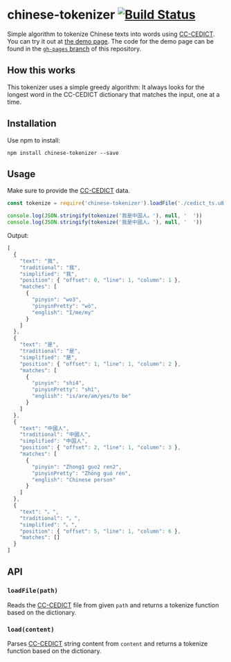 # chinese-tokenizer [![Build Status](https://travis-ci.org/yishn/chinese-tokenizer.svg?branch=master)](https://travis-ci.org/yishn/chinese-tokenizer)

Simple algorithm to tokenize Chinese texts into words using [CC-CEDICT](https://cc-cedict.org/). You can try it out at [the demo page](https://yishn.github.io/chinese-tokenizer/). The code for the demo page can be found in the [`gh-pages` branch](https://github.com/yishn/chinese-tokenizer/tree/gh-pages) of this repository.

## How this works

This tokenizer uses a simple greedy algorithm: It always looks for the longest word in the CC-CEDICT dictionary that matches the input, one at a time.

## Installation

Use npm to install:

~~~
npm install chinese-tokenizer --save
~~~

## Usage

Make sure to provide the [CC-CEDICT](https://cc-cedict.org/) data.

~~~js
const tokenize = require('chinese-tokenizer').loadFile('./cedict_ts.u8')

console.log(JSON.stringify(tokenize('我是中国人。'), null, '  '))
console.log(JSON.stringify(tokenize('我是中國人。'), null, '  '))
~~~

Output:

~~~js
[
  {
    "text": "我",
    "traditional": "我",
    "simplified": "我",
    "position": { "offset": 0, "line": 1, "column": 1 },
    "matches": [
      {
        "pinyin": "wo3",
        "pinyinPretty": "wǒ",
        "english": "I/me/my"
      }
    ]
  },
  {
    "text": "是",
    "traditional": "是",
    "simplified": "是",
    "position": { "offset": 1, "line": 1, "column": 2 },
    "matches": [
      {
        "pinyin": "shi4",
        "pinyinPretty": "shì",
        "english": "is/are/am/yes/to be"
      }
    ]
  },
  {
    "text": "中國人",
    "traditional": "中國人",
    "simplified": "中国人",
    "position": { "offset": 2, "line": 1, "column": 3 },
    "matches": [
      {
        "pinyin": "Zhong1 guo2 ren2",
        "pinyinPretty": "Zhōng guó rén",
        "english": "Chinese person"
      }
    ]
  },
  {
    "text": "。",
    "traditional": "。",
    "simplified": "。",
    "position": { "offset": 5, "line": 1, "column": 6 },
    "matches": []
  }
]
~~~

## API

### `loadFile(path)`

Reads the [CC-CEDICT](https://cc-cedict.org/) file from given `path` and returns a tokenize function based on the dictionary.

### `load(content)`

Parses [CC-CEDICT](https://cc-cedict.org/) string content from `content` and returns a tokenize function based on the dictionary.
